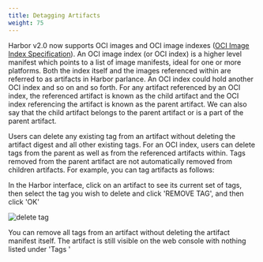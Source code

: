 ```yaml
---
title: Detagging Artifacts
weight: 75
---
```


Harbor v2.0 now supports OCI images and OCI image indexes ([OCI Image Index Specification](https://github.com/opencontainers/image-spec/blob/master/image-index.md)). An OCI image index (or OCI index) is a higher level manifest which points to a list of image manifests, ideal for one or more platforms.  Both the index itself and the images referenced within are referred to as artifacts in Harbor parlance. An OCI index could hold another OCI index and so on and so forth.  For any artifact referenced by an OCI index, the referenced artifact is known as the child artifact and the OCI index referencing the artifact is known as the parent artifact.  We can also say that the child artifact belongs to the parent artifact or is a part of the parent artifact.  

Users can delete any existing tag from an artifact without deleting the artifact digest and all other existing tags. For an OCI index, users can delete tags from the parent as well as from the referenced artifacts within. Tags removed from the parent artifact are not automatically removed from children artifacts. For example, you can tag artifacts as follows:

In the Harbor interface, click on an artifact to see its current set of tags, then select the tag you wish to delete and click 'REMOVE TAG', and then click 'OK'

![delete tag](../../../img/deletetag1.png)

You can remove all tags from an artifact without deleting the artifact manifest itself.  The artifact is still visible on the web console with nothing listed under 'Tags '